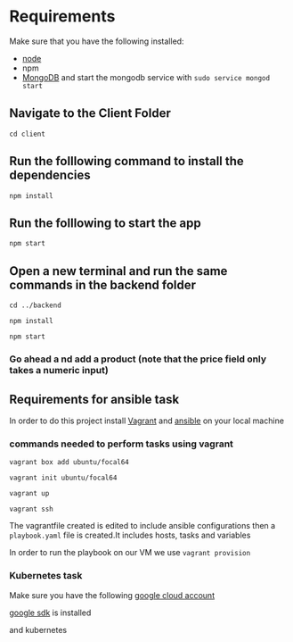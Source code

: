 # Requirements
Make sure that you have the following installed:
- [node](https://www.digitalocean.com/community/tutorials/how-to-install-node-js-on-ubuntu-18-04) 
- npm 
- [MongoDB](https://docs.mongodb.com/manual/tutorial/install-mongodb-on-ubuntu/) and start the mongodb service with `sudo service mongod start`

## Navigate to the Client Folder 
 `cd client`

## Run the folllowing command to install the dependencies 
 `npm install`

## Run the folllowing to start the app
 `npm start`

## Open a new terminal and run the same commands in the backend folder
 `cd ../backend`

 `npm install`

 `npm start`

 ### Go ahead a nd add a product (note that the price field only takes a numeric input)
 
 ## Requirements for ansible task
 
 In order to do this project install [Vagrant](https://developer.hashicorp.com/vagrant/docs/installation) and [ansible](https://docs.ansible.com/ansible/latest/installation_guide/intro_installation.html) on your local machine
 
 ### commands needed to perform tasks using vagrant
 
 `vagrant box add ubuntu/focal64`
 
 `vagrant init ubuntu/focal64`
 
 `vagrant up`
 
 `vagrant ssh`
 
 
 The vagrantfile created is edited to include ansible configurations then a `playbook.yaml` file is created.It includes hosts, tasks and variables
 
 In order to run the playbook on our VM we use `vagrant provision`
 
 ### Kubernetes task

Make sure you have the following
[google cloud account](https://cloud.google.com/cloud-console/?utm_source=google&utm_medium=cpc&utm_campaign=emea-emea-all-en-dr-bkws-all-all-trial-e-gcp-1011340&utm_content=text-ad-none-any-DEV_c-CRE_574627824862-ADGP_Hybrid%20%7C%20BKWS%20-%20EXA%20%7C%20Txt%20~%20Management%20Tools%20~%20Cloud%20Console%23v2-KWID_43700053286075712-kwd-55675752867-userloc_1009824&utm_term=KW_google%20cloud%20console-NET_g-PLAC_&gclid=EAIaIQobChMI-vml8Pfi_AIVboxoCR3tQA2PEAAYASAAEgJItvD_BwE&gclsrc=aw.ds)

[google sdk](https://cloud.google.com/sdk/docs/install) is installed

and kubernetes

 
 
 

